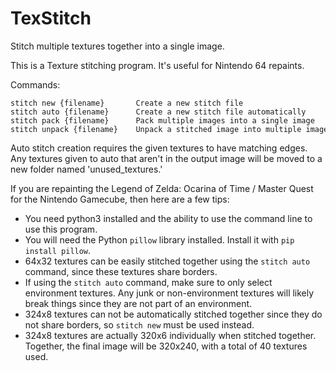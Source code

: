 # TexStitch
Stitch multiple textures together into a single image.

This is a Texture stitching program.
It's useful for Nintendo 64 repaints.

Commands:
```
stitch new {filename}       Create a new stitch file
stitch auto {filename}      Create a new stitch file automatically
stitch pack {filename}      Pack multiple images into a single image
stitch unpack {filename}    Unpack a stitched image into multiple images
```

Auto stitch creation requires the given textures to have matching edges.
Any textures given to auto that aren't in the output image will be moved to a
new folder named 'unused_textures.'

If you are repainting the Legend of Zelda: Ocarina of Time / Master Quest for
the Nintendo Gamecube, then here are a few tips:
 * You need python3 installed and the ability to use the command line to use
this program.
 * You will need the Python `pillow` library installed. Install it with
`pip install pillow`.
 * 64x32 textures can be easily stitched together using the `stitch auto`
command, since these textures share borders.
* If using the `stitch auto` command, make sure to only select environment
textures. Any junk or non-environment textures will likely break things since
they are not part of an environment.
 * 324x8 textures can not be automatically stitched together since they do not
share borders, so `stitch new` must be used instead.
 * 324x8 textures are actually 320x6 individually when stitched together.
Together, the final image will be 320x240, with a total of 40 textures used.
